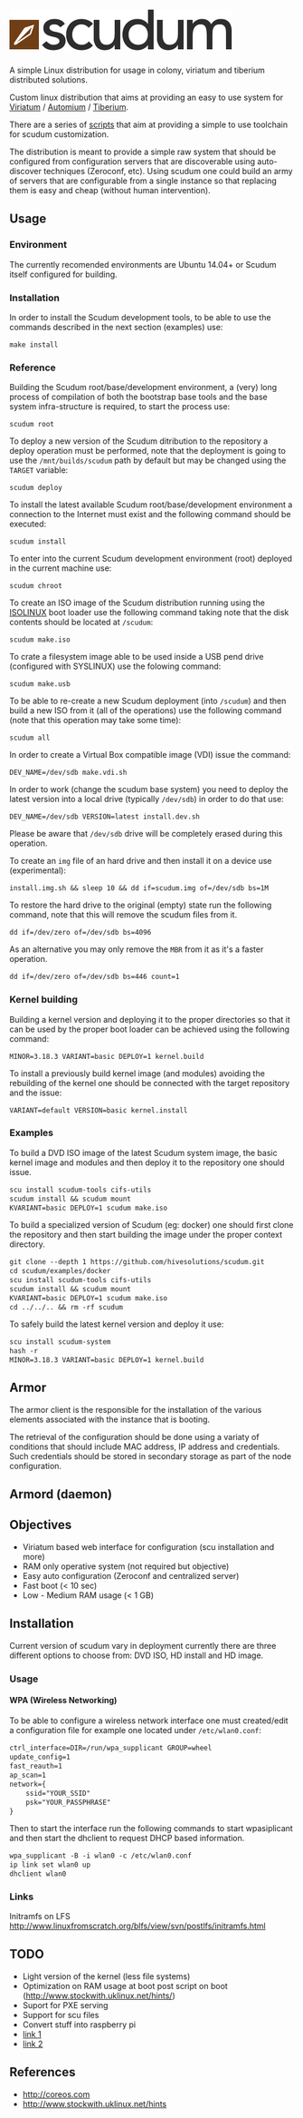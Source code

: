 # [![Scudum](res/logo.png)](http://scudum.hive.pt)

A simple Linux distribution for usage in colony, viriatum and tiberium distributed solutions.

Custom linux distribution that aims at providing an easy to use system for
[Viriatum](https://github.com/hivesolutions/viriatum) / [Automium](https://github.com/hivesolutions/automium) /
[Tiberium](https://github.com/hivesolutions/tiberium).

There are a series of [scripts](scripts/util) that aim at providing a simple to use toolchain for
scudum customization.

The distribution is meant to provide a simple raw system that should be configured from
configuration servers that are discoverable using auto-discover techniques (Zeroconf, etc).
Using scudum one could build an army of servers that are configurable from a single instance
so that replacing them is easy and cheap (without human intervention).

## Usage

### Environment

The currently recomended environments are Ubuntu 14.04+ or Scudum itself configured for building.

### Installation

In order to install the Scudum development tools, to be able to use the commands described in
the next section (examples) use:

    make install

### Reference

Building the Scudum root/base/development environment, a (very) long process of compilation of both the bootstrap
base tools and the base system infra-structure is required, to start the process use:

    scudum root

To deploy a new version of the Scudum ditribution to the repository a deploy operation must be performed,
note that the deployment is going to use the `/mnt/builds/scudum` path by default but may be changed
using the `TARGET` variable:

    scudum deploy

To install the latest available Scudum root/base/development environment a connection to the Internet must
exist and the following command should be executed:

    scudum install

To enter into the current Scudum development environment (root) deployed in the current machine use:

    scudum chroot

To create an ISO image of the Scudum distribution running using the [ISOLINUX](http://www.syslinux.org) boot
loader use the following command taking note that the disk contents should be located at `/scudum`:

    scudum make.iso

To crate a filesystem image able to be used inside a USB pend drive (configured with SYSLINUX) use the folowing
command:

    scudum make.usb

To be able to re-create a new Scudum deployment (into `/scudum`) and then build a new ISO from it (all of the operations)
use the following command (note that this operation may take some time):

    scudum all

In order to create a Virtual Box compatible image (VDI) issue the command:

    DEV_NAME=/dev/sdb make.vdi.sh

In order to work (change the scudum base system) you need to deploy the latest version into a local drive
(typically `/dev/sdb`) in order to do that use:

    DEV_NAME=/dev/sdb VERSION=latest install.dev.sh

Please be aware that `/dev/sdb` drive will be completely erased during this operation.

To create an `img` file of an hard drive and then install it on a device use (experimental):

    install.img.sh && sleep 10 && dd if=scudum.img of=/dev/sdb bs=1M

To restore the hard drive to the original (empty) state run the following command, note that this will
remove the scudum files from it.

    dd if=/dev/zero of=/dev/sdb bs=4096

As an alternative you may only remove the `MBR` from it as it's a faster operation.

    dd if=/dev/zero of=/dev/sdb bs=446 count=1

### Kernel building

Building a kernel version and deploying it to the proper directories so that it can be used
by the proper boot loader can be achieved using the following command:

    MINOR=3.18.3 VARIANT=basic DEPLOY=1 kernel.build

To install a previously build kernel image (and modules) avoiding the rebuilding of the kernel
one should be connected with the target repository and the issue:

    VARIANT=default VERSION=basic kernel.install

### Examples

To build a DVD ISO image of the latest Scudum system image, the basic kernel image and modules
and then deploy it to the repository one should issue.

    scu install scudum-tools cifs-utils
    scudum install && scudum mount
    KVARIANT=basic DEPLOY=1 scudum make.iso

To build a specialized version of Scudum (eg: docker) one should first clone the repository
and then start building the image under the proper context directory.

    git clone --depth 1 https://github.com/hivesolutions/scudum.git
    cd scudum/examples/docker
    scu install scudum-tools cifs-utils
    scudum install && scudum mount
    KVARIANT=basic DEPLOY=1 scudum make.iso
    cd ../../.. && rm -rf scudum

To safely build the latest kernel version and deploy it use:

    scu install scudum-system
    hash -r
    MINOR=3.18.3 VARIANT=basic DEPLOY=1 kernel.build

## Armor

The armor client is the responsible for the installation of the various elements associated
with the instance that is booting.

The retrieval of the configuration should be done using a variaty of conditions that should
include MAC address, IP address and credentials. Such credentials should be stored in secondary
storage as part of the node configuration.

## Armord (daemon)

## Objectives

* Viriatum based web interface for configuration (scu installation and more)
* RAM only operative system (not required but objective)
* Easy auto configuration (Zeroconf and centralized server)
* Fast boot (< 10 sec)
* Low - Medium RAM usage (< 1 GB)

## Installation

Current version of scudum vary in deployment currently there are three different
options to choose from: DVD ISO, HD install and HD image.

### Usage

#### WPA (Wireless Networking)

To be able to configure a wireless network interface one must created/edit a configuration file
for example one located under `/etc/wlan0.conf`:

    ctrl_interface=DIR=/run/wpa_supplicant GROUP=wheel
    update_config=1
    fast_reauth=1
    ap_scan=1
    network={
        ssid="YOUR_SSID"
        psk="YOUR_PASSPHRASE"
    }

Then to start the interface run the following commands to start wpasiplicant and then start the
dhclient to request DHCP based information.

    wpa_supplicant -B -i wlan0 -c /etc/wlan0.conf
    ip link set wlan0 up
    dhclient wlan0

### Links

Initramfs on LFS http://www.linuxfromscratch.org/blfs/view/svn/postlfs/initramfs.html

## TODO

* Light version of the kernel (less file systems)
* Optimization on RAM usage at boot post script on boot (http://www.stockwith.uklinux.net/hints/)
* Suport for PXE serving
* Support for scu files
* Convert stuff into raspberry pi
 * [link 1](http://akanto.wordpress.com/2012/09/25/cross-compiling-kernel-for-raspberry-pi-on-fedora-17-part-1)
 * [link 2](http://wiki.gentoo.org/wiki/Raspberry_Pi)

## References

* http://coreos.com
* http://www.stockwith.uklinux.net/hints
